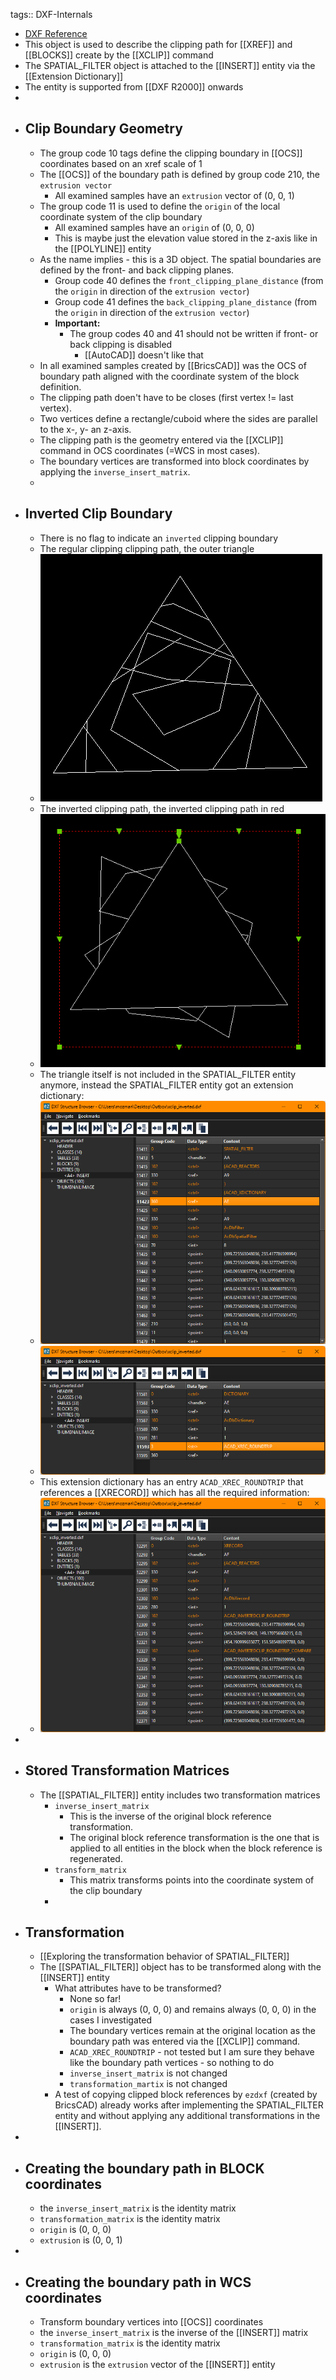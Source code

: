 tags:: DXF-Internals

- [DXF Reference](https://help.autodesk.com/view/OARX/2018/ENU/?guid=GUID-34F179D8-2030-47E4-8D49-F87B6538A05A)
- This object is used to describe the clipping path for [[XREF]] and [[BLOCKS]] create by the [[XCLIP]] command
- The SPATIAL_FILTER object is attached to the [[INSERT]] entity via the [[Extension Dictionary]]
- The entity is supported from [[DXF R2000]] onwards
-
- ## Clip Boundary Geometry
	- The group code 10 tags define the clipping boundary in [[OCS]] coordinates based on an xref scale of 1
	- The [[OCS]] of the boundary path is defined by group code 210, the  `extrusion vector`
		- All examined samples have an `extrusion` vector of (0, 0, 1)
	- The group code 11 is used to define the `origin` of the local coordinate system of the clip boundary
		- All examined samples have an `origin` of (0, 0, 0)
		- This is maybe just the elevation value stored in the z-axis like in the [[POLYLINE]] entity
	- As the name implies - this is a 3D object. The spatial boundaries are defined by the front- and back clipping planes.
		- Group code 40 defines the `front_clipping_plane_distance` (from the `origin` in direction of the `extrusion vector`)
		- Group code 41 defines the `back_clipping_plane_distance` (from the `origin` in direction of the `extrusion vector`)
		- **Important:**
			- The group codes 40 and 41 should not be written if front- or back clipping is disabled
				- [[AutoCAD]] doesn't like that
	- In all examined samples created by [[BricsCAD]] was the OCS of boundary path aligned with the coordinate system of the block definition.
	- The clipping path doen't have to be closes (first vertex != last vertex).
	- Two vertices define a rectangle/cuboid where the sides are parallel to the x-, y- an z-axis.
	- The clipping path is the geometry entered via the [[XCLIP]] command in OCS coordinates  (=WCS in most cases).
	- The boundary vertices are transformed into block coordinates by applying the `inverse_insert_matrix`.
	-
- ## Inverted Clip Boundary
	- There is no flag to indicate an `inverted` clipping boundary
	- The regular clipping clipping path, the outer triangle
	- ![image.png](../assets/image_1703586522016_0.png)
	- The inverted clipping path, the inverted clipping path in red
	- ![image.png](../assets/image_1703586716775_0.png)
	- The triangle itself is not included in the SPATIAL_FILTER entity anymore, instead the SPATIAL_FILTER entity got an extension dictionary:
	- ![image.png](../assets/image_1703587226194_0.png)
	- ![image.png](../assets/image_1703587287713_0.png)
	- This extension dictionary has an entry `ACAD_XREC_ROUNDTRIP` that references a [[XRECORD]] which has all the required information:
	- ![image.png](../assets/image_1703587302525_0.png)
-
- ## Stored Transformation Matrices
	- The [[SPATIAL_FILTER]] entity includes two transformation matrices
		- `inverse_insert_matrix`
			- This is the inverse of the original block reference transformation.
			- The original block reference transformation is the one that is applied to all entities in the block when the block reference is regenerated.
		- `transform_matrix`
			- This matrix transforms points into the coordinate system of the clip boundary
		-
- ## Transformation
	- [[Exploring the transformation behavior of SPATIAL_FILTER]]
	- The [[SPATIAL_FILTER]] object has to be transformed along with the [[INSERT]] entity
		- What attributes have to be transformed?
			- None so far!
			- `origin` is always (0, 0, 0) and remains always (0, 0, 0) in the cases I investigated
			- The boundary vertices remain at the original location as the boundary path was entered via the [[XCLIP]] command.
			- `ACAD_XREC_ROUNDTRIP` - not tested but I am sure they behave like the boundary path vertices - so nothing to do
			- `inverse_insert_matrix` is not changed
			- `transformation_martix` is not changed
		- A test of copying clipped block references by `ezdxf` (created by BricsCAD) already works after implementing the SPATIAL_FILTER entity and without applying any additional transformations in the [[INSERT]].
-
- ## Creating the boundary path in BLOCK coordinates
	- the `inverse_insert_matrix` is the identity matrix
	- `transformation_matrix` is the identity matrix
	- `origin` is (0, 0, 0)
	- `extrusion` is (0, 0, 1)
-
- ## Creating the boundary path in WCS coordinates
	- Transform boundary vertices into [[OCS]] coordinates
	- the `inverse_insert_matrix` is the inverse of the [[INSERT]] matrix
	- `transformation_matrix` is the identity matrix
	- `origin` is (0, 0, 0)
	- `extrusion` is the `extrusion` vector of the [[INSERT]] entity